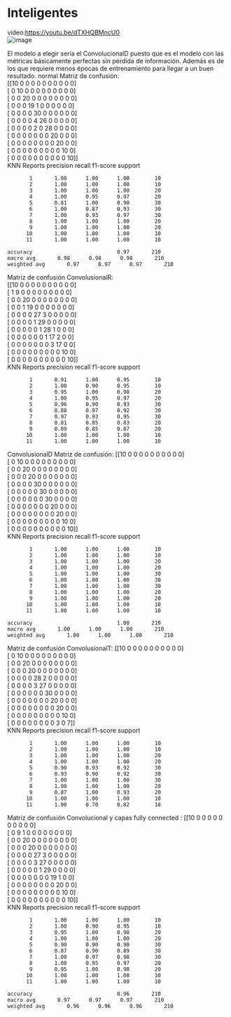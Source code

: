 # Inteligentes
video:https://youtu.be/dTXHQBMncU0 \
![image](https://github.com/Ricardo1192/Inteligentes/assets/56328678/528f8d5a-38c4-45f1-b6ac-5bef042cc5b1)


El modelo a elegir sería el ConvolucionalD puesto que es el modelo con las métricas básicamente perfectas sin pérdida de información. Además es de los que requiere menos épocas de entrenamiento para llegar a un buen resultado.
normal
Matriz de confusión:\
[[10  0  0  0  0  0  0  0  0  0  0]\
 [ 0 10  0  0  0  0  0  0  0  0  0]\
 [ 0  0 20  0  0  0  0  0  0  0  0]\
 [ 0  0  0 19  1  0  0  0  0  0  0]\
 [ 0  0  0  0 30  0  0  0  0  0  0]\
 [ 0  0  0  0  4 26  0  0  0  0  0]\
 [ 0  0  0  0  2  0 28  0  0  0  0]\
 [ 0  0  0  0  0  0  0 20  0  0  0]\
 [ 0  0  0  0  0  0  0  0 20  0  0]\
 [ 0  0  0  0  0  0  0  0  0 10  0]\
 [ 0  0  0  0  0  0  0  0  0  0 10]]\
KNN Reports
               precision    recall  f1-score   support

           1       1.00      1.00      1.00        10
           2       1.00      1.00      1.00        10
           3       1.00      1.00      1.00        20
           4       1.00      0.95      0.97        20
           5       0.81      1.00      0.90        30
           6       1.00      0.87      0.93        30
           7       1.00      0.93      0.97        30
           8       1.00      1.00      1.00        20
           9       1.00      1.00      1.00        20
          10       1.00      1.00      1.00        10
          11       1.00      1.00      1.00        10

    accuracy                           0.97       210
    macro avg       0.98      0.98      0.98       210
    weighted avg       0.97      0.97      0.97       210

Matriz de confusión ConvolusionalR:\
[[10  0  0  0  0  0  0  0  0  0  0]\
 [ 1  9  0  0  0  0  0  0  0  0  0]\
 [ 0  0 20  0  0  0  0  0  0  0  0]\
 [ 0  0  1 19  0  0  0  0  0  0  0]\
 [ 0  0  0  0 27  3  0  0  0  0  0]\
 [ 0  0  0  0  1 29  0  0  0  0  0]\
 [ 0  0  0  0  0  1 28  1  0  0  0]\
 [ 0  0  0  0  0  0  1 17  2  0  0]\
 [ 0  0  0  0  0  0  0  3 17  0  0]\
 [ 0  0  0  0  0  0  0  0  0 10  0]\
 [ 0  0  0  0  0  0  0  0  0  0 10]]\
KNN Reports
               precision    recall  f1-score   support

           1       0.91      1.00      0.95        10
           2       1.00      0.90      0.95        10
           3       0.95      1.00      0.98        20
           4       1.00      0.95      0.97        20
           5       0.96      0.90      0.93        30
           6       0.88      0.97      0.92        30
           7       0.97      0.93      0.95        30
           8       0.81      0.85      0.83        20
           9       0.89      0.85      0.87        20
          10       1.00      1.00      1.00        10
          11       1.00      1.00      1.00        10


ConvolusionalD
Matriz de confusión:
[[10  0  0  0  0  0  0  0  0  0  0]\
 [ 0 10  0  0  0  0  0  0  0  0  0]\
 [ 0  0 20  0  0  0  0  0  0  0  0]\
 [ 0  0  0 20  0  0  0  0  0  0  0]\
 [ 0  0  0  0 30  0  0  0  0  0  0]\
 [ 0  0  0  0  0 30  0  0  0  0  0]\
 [ 0  0  0  0  0  0 30  0  0  0  0]\
 [ 0  0  0  0  0  0  0 20  0  0  0]\
 [ 0  0  0  0  0  0  0  0 20  0  0]\
 [ 0  0  0  0  0  0  0  0  0 10  0]\
 [ 0  0  0  0  0  0  0  0  0  0 10]]\
KNN Reports
               precision    recall  f1-score   support

           1       1.00      1.00      1.00        10
           2       1.00      1.00      1.00        10
           3       1.00      1.00      1.00        20
           4       1.00      1.00      1.00        20
           5       1.00      1.00      1.00        30
           6       1.00      1.00      1.00        30
           7       1.00      1.00      1.00        30
           8       1.00      1.00      1.00        20
           9       1.00      1.00      1.00        20
          10       1.00      1.00      1.00        10
          11       1.00      1.00      1.00        10

    accuracy                           1.00       210
    macro avg       1.00      1.00      1.00       210
    weighted avg       1.00      1.00      1.00       210

Matriz de confusión ConvolusionalT:
[[10  0  0  0  0  0  0  0  0  0  0]\
 [ 0 10  0  0  0  0  0  0  0  0  0]\
 [ 0  0 20  0  0  0  0  0  0  0  0]\
 [ 0  0  0 20  0  0  0  0  0  0  0]\
 [ 0  0  0  0 28  2  0  0  0  0  0]\
 [ 0  0  0  0  3 27  0  0  0  0  0]\
 [ 0  0  0  0  0  0 30  0  0  0  0]\
 [ 0  0  0  0  0  0  0 20  0  0  0]\
 [ 0  0  0  0  0  0  0  0 20  0  0]\
 [ 0  0  0  0  0  0  0  0  0 10  0]\
 [ 0  0  0  0  0  0  0  0  3  0  7]]\
KNN Reports
               precision    recall  f1-score   support

           1       1.00      1.00      1.00        10
           2       1.00      1.00      1.00        10
           3       1.00      1.00      1.00        20
           4       1.00      1.00      1.00        20
           5       0.90      0.93      0.92        30
           6       0.93      0.90      0.92        30
           7       1.00      1.00      1.00        30
           8       1.00      1.00      1.00        20
           9       0.87      1.00      0.93        20
          10       1.00      1.00      1.00        10
          11       1.00      0.70      0.82        10



Matriz de confusión Convolucional y capas fully connected :
[[10  0  0  0  0  0  0  0  0  0  0]\
 [ 0  9  1  0  0  0  0  0  0  0  0]\
 [ 0  0 20  0  0  0  0  0  0  0  0]\
 [ 0  0  0 20  0  0  0  0  0  0  0]\
 [ 0  0  0  0 27  3  0  0  0  0  0]\
 [ 0  0  0  0  3 27  0  0  0  0  0]\
 [ 0  0  0  0  0  1 29  0  0  0  0]\
 [ 0  0  0  0  0  0  0 19  1  0  0]\
 [ 0  0  0  0  0  0  0  0 20  0  0]\
 [ 0  0  0  0  0  0  0  0  0 10  0]\
 [ 0  0  0  0  0  0  0  0  0  0 10]]\
KNN Reports
               precision    recall  f1-score   support

           1       1.00      1.00      1.00        10
           2       1.00      0.90      0.95        10
           3       0.95      1.00      0.98        20
           4       1.00      1.00      1.00        20
           5       0.90      0.90      0.90        30
           6       0.87      0.90      0.89        30
           7       1.00      0.97      0.98        30
           8       1.00      0.95      0.97        20
           9       0.95      1.00      0.98        20
          10       1.00      1.00      1.00        10
          11       1.00      1.00      1.00        10

    accuracy                           0.96       210
    macro avg       0.97      0.97      0.97       210
    weighted avg       0.96      0.96      0.96       210


